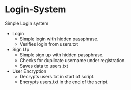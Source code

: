 # Login-System
Simple Login system 

- Login  
  - Simple login with hidden passphrase.  
  - Verifies login from users.txt  
- Sign Up  
  - Simple sign up with hidden passphrase.  
  - Checks for duplicate username under registration.  
  - Saves data to users.txt  
- User Encryption  
  - Decrypts users.txt in start of script.  
  - Encrypts users.txt in the end of the script.  
